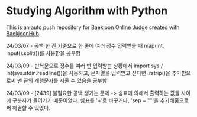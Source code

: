 # Studying Algorithm with Python
This is an auto push repository for Baekjoon Online Judge created with [BaekjoonHub](https://github.com/BaekjoonHub/BaekjoonHub).

24/03/07 - 공백 한 칸 기준으로 한 줄에 여러 정수 입력받을 때 map(int, input().split())를 사용함을 공부함

24/03/09 - 반복문으로 정수를 여러 번 입력받는 상황에서 import sys / int(sys.stdin.readline())을 사용하고, 문자열을 입력받고 싶다면 .rstrip()을 추가함으로써 맨 끝의 개행문자를 지울 수 있음을 공부함

24/03/09 - [2439] 불필요한 공백 생기는 문제 -> 쉼표에 의해서 출력하는 값들 사이에 구분자가 들어가기 때문이었다. 쉼표를 '+'로 바꾸거나, 'sep = ""'을 추가해줌으로써 해결할 수 있었다.
